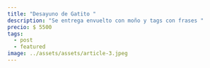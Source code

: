 ```yaml
---
title: "Desayuno de Gatito "
description: "Se entrega envuelto con moño y tags con frases "
precio: $ 5500
tags:
  - post
  - featured
image: ../assets/assets/article-3.jpeg
---
```


